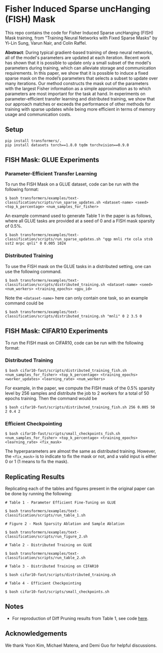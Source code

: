 # Fisher Induced Sparse uncHanging (FISH) Mask

This repo contains the code for Fisher Induced Sparse uncHanging (FISH) Mask training, from "Training Neural Networks with Fixed Sparse Masks" by Yi-Lin Sung, Varun Nair, and Colin Raffel. 

**Abstract**: During typical gradient-based training of deep neural networks, all of the model's parameters are updated at each iteration. Recent work has shown that it is possible to update only a small subset of the model's parameters during training, which can alleviate storage and communication requirements. In this paper, we show that it is possible to induce a fixed sparse mask on the model’s parameters that selects a subset to update over many iterations. Our method constructs the mask out of the  parameters with the largest Fisher information as a simple approximation as to which parameters are most important for the task at hand. In experiments on parameter-efficient transfer learning and distributed training, we show that our approach matches or exceeds the performance of other methods for training with sparse updates while being more efficient in terms of memory usage and communication costs.

## Setup

```
pip install transformers/.
pip install datasets torch==1.8.0 tqdm torchvision==0.9.0
```

## FISH Mask: GLUE Experiments

### Parameter-Efficient Transfer Learning

To run the FISH Mask on a GLUE dataset, code can be run with the following format:

```
$ bash transformers/examples/text-classification/scripts/run_sparse_updates.sh <dataset-name> <seed> <top_k_percentage> <num_samples_for_fisher>
```

An example command used to generate Table 1 in the paper is as follows, where all GLUE tasks are provided at a seed of 0 and a FISH mask sparsity of 0.5%.

```
$ bash transformers/examples/text-classification/scripts/run_sparse_updates.sh "qqp mnli rte cola stsb sst2 mrpc qnli" 0 0.005 1024
```

### Distributed Training 

To use the FISH mask on the GLUE tasks in a distributed setting, one can use the following command.
```
$ bash transformers/examples/text-classification/scripts/distributed_training.sh <dataset-name> <seed> <num_workers> <training_epochs> <gpu_id>
```

Note the `<dataset-name>` here can only contain one task, so an example command could be

```
$ bash transformers/examples/text-classification/scripts/distributed_training.sh "mnli" 0 2 3.5 0
```

## FISH Mask: CIFAR10 Experiments

To run the FISH mask on CIFAR10, code can be run with the following format:

### Distributed Training
```
$ bash cifar10-fast/scripts/distributed_training_fish.sh <num_samples_for_fisher> <top_k_percentage> <training_epochs> <worker_updates> <learning_rate> <num_workers>
```

For example, in the paper, we compute the FISH mask of the 0.5% sparsity level by 256 samples and distribute the job to 2 workers for a total of 50 epochs training. Then the command would be

```
$ bash cifar10-fast/scripts/distributed_training_fish.sh 256 0.005 50 2 0.4 2
```

### Efficient Checkpointing

```
$ bash cifar10-fast/scripts/small_checkpoints_fish.sh <num_samples_for_fisher> <top_k_percentage> <training_epochs> <learning_rate> <fix_mask>
```

The hyperparameters are almost the same as distributed training. However, the `<fix_mask>` is to indicate to fix the mask or not, and a valid input is either 0 or 1 (1 means to fix the mask). 


## Replicating Results

Replicating each of the tables and figures present in the original paper can be done by running the following: 

```
# Table 1 - Parameter Efficient Fine-Tuning on GLUE

$ bash transformers/examples/text-classification/scripts/run_table_1.sh
```
```
# Figure 2 - Mask Sparsity Ablation and Sample Ablation

$ bash transformers/examples/text-classification/scripts/run_figure_2.sh
```
```
# Table 2 - Distributed Training on GLUE

$ bash transformers/examples/text-classification/scripts/run_table_2.sh
```
```
# Table 3 - Distributed Training on CIFAR10

$ bash cifar10-fast/scripts/distributed_training.sh

```
```
# Table 4 - Efficient Checkpointing

$ bash cifar10-fast/scripts/small_checkpoints.sh
```

## Notes
* For reproduction of Diff Pruning results from Table 1, see code [here](https://github.com/varunnair18/DiffPruning/tree/multi-gpus). 


## Acknowledgements
We thank Yoon Kim, Michael Matena, and Demi Guo for helpful discussions.


